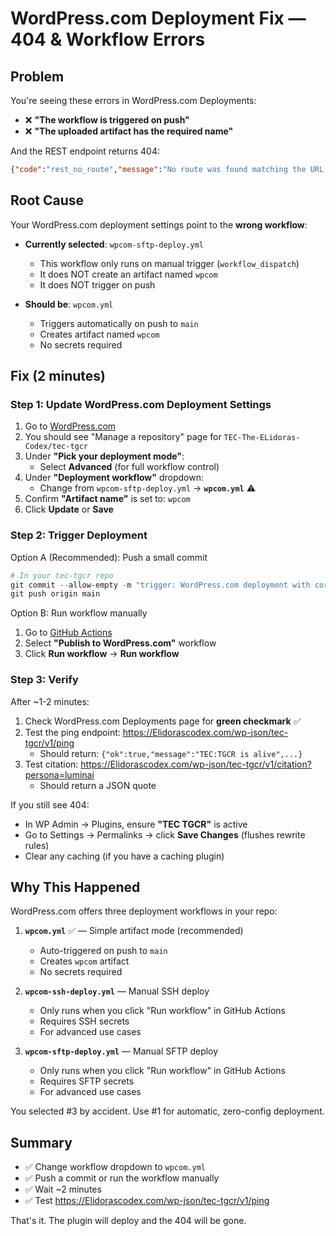 # WordPress.com Deployment Fix — 404 & Workflow Errors

## Problem

You're seeing these errors in WordPress.com Deployments:

- ❌ **"The workflow is triggered on push"**
- ❌ **"The uploaded artifact has the required name"**

And the REST endpoint returns 404:

```json
{"code":"rest_no_route","message":"No route was found matching the URL and request method.","data":{"status":404}}
```

## Root Cause

Your WordPress.com deployment settings point to the **wrong workflow**:

- **Currently selected**: `wpcom-sftp-deploy.yml`
  - This workflow only runs on manual trigger (`workflow_dispatch`)
  - It does NOT create an artifact named `wpcom`
  - It does NOT trigger on push

- **Should be**: `wpcom.yml`
  - Triggers automatically on push to `main`
  - Creates artifact named `wpcom`
  - No secrets required

## Fix (2 minutes)

### Step 1: Update WordPress.com Deployment Settings

1. Go to [WordPress.com](https://wordpress.com/github-deployments/elidorascodex.com/manage/5573)
2. You should see "Manage a repository" page for `TEC-The-ELidoras-Codex/tec-tgcr`
3. Under **"Pick your deployment mode"**:
   - Select **Advanced** (for full workflow control)
4. Under **"Deployment workflow"** dropdown:
   - Change from `wpcom-sftp-deploy.yml` → **`wpcom.yml`** ⚠️
5. Confirm **"Artifact name"** is set to: `wpcom`
6. Click **Update** or **Save**

### Step 2: Trigger Deployment

Option A (Recommended): Push a small commit

```powershell
# In your tec-tgcr repo
git commit --allow-empty -m "trigger: WordPress.com deployment with correct workflow"
git push origin main
```

Option B: Run workflow manually

1. Go to [GitHub Actions](https://github.com/TEC-The-ELidoras-Codex/tec-tgcr/actions)
2. Select **"Publish to WordPress.com"** workflow
3. Click **Run workflow** → **Run workflow**

### Step 3: Verify

After ~1-2 minutes:

1. Check WordPress.com Deployments page for **green checkmark** ✅
2. Test the ping endpoint: <https://Elidorascodex.com/wp-json/tec-tgcr/v1/ping>
   - Should return: `{"ok":true,"message":"TEC:TGCR is alive",...}`
3. Test citation: <https://Elidorascodex.com/wp-json/tec-tgcr/v1/citation?persona=luminai>
   - Should return a JSON quote

If you still see 404:

- In WP Admin → Plugins, ensure **"TEC TGCR"** is active
- Go to Settings → Permalinks → click **Save Changes** (flushes rewrite rules)
- Clear any caching (if you have a caching plugin)

## Why This Happened

WordPress.com offers three deployment workflows in your repo:

1. **`wpcom.yml`** ✅ — Simple artifact mode (recommended)
   - Auto-triggered on push to `main`
   - Creates `wpcom` artifact
   - No secrets required

2. **`wpcom-ssh-deploy.yml`** — Manual SSH deploy
   - Only runs when you click "Run workflow" in GitHub Actions
   - Requires SSH secrets
   - For advanced use cases

3. **`wpcom-sftp-deploy.yml`** — Manual SFTP deploy
   - Only runs when you click "Run workflow" in GitHub Actions
   - Requires SFTP secrets
   - For advanced use cases

You selected #3 by accident. Use #1 for automatic, zero-config deployment.

## Summary

- ✅ Change workflow dropdown to `wpcom.yml`
- ✅ Push a commit or run the workflow manually
- ✅ Wait ~2 minutes
- ✅ Test <https://Elidorascodex.com/wp-json/tec-tgcr/v1/ping>

That's it. The plugin will deploy and the 404 will be gone.
